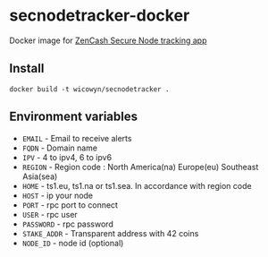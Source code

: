 # secnodetracker-docker
Docker image for [ZenCash Secure Node tracking app](https://github.com/ZencashOfficial/secnodetracker)

## Install

`docker build -t wicowyn/secnodetracker .`

## Environment variables


* `EMAIL` - Email to receive alerts
* `FQDN` - Domain name
* `IPV` - 4 to ipv4, 6 to ipv6
* `REGION` - Region code : North America(na) Europe(eu) Southeast Asia(sea)
* `HOME` - ts1.eu, ts1.na or ts1.sea. In accordance with region code 
* `HOST` - ip your node
* `PORT` - rpc port to connect
* `USER` - rpc user
* `PASSWORD` - rpc password
* `STAKE_ADDR` - Transparent address with 42 coins
* `NODE_ID` - node id (optional)

